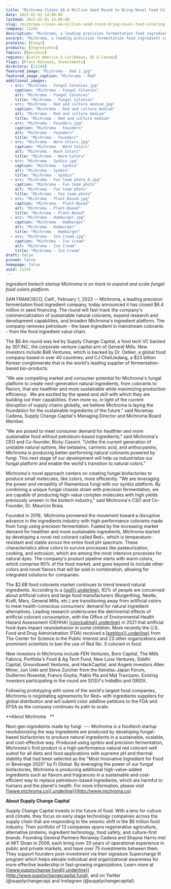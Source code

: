 ```yaml
---
title: "Michroma Closes $6.4 Million Seed Round to Bring Novel Food Coloring to Market"
date: 2023-02-01 14:00:00
lastmod: 2023-02-01 14:00:00
slug: /michroma-closes-64-million-seed-round-bring-novel-food-coloring-market
company: 11244
description: "Michroma, a leading precision fermentation food ingredient company, today announced it has closed $6.4 million in seed financing."
excerpt: "Michroma, a leading precision fermentation food ingredient company, today announced it has closed $6.4 million in seed financing."
proteins: [Fungi]
products: [Ingredients]
topics: [Business]
regions: [Latin America & Caribbean, US & Canada]
flags: [Press Release, Investments]
directory: [11244]
featured_image: "Michroma - Red 2.jpg"
featured_image_caption: "Michroma - Red"
additional_images:
  - src: "Michroma - Fungal Colonies.jpg"
    caption: "Michroma - Fungal Colonies"
    alt: "Michroma - Fungal Colonies"
    title: "Michroma - Fungal Colonies"
  - src: "Michroma - Red and culture medium.jpg"
    caption: "Michroma - Red and culture medium"
    alt: "Michroma - Red and culture medium"
    title: "Michroma - Red and culture medium"
  - src: "Michroma - Founders.jpg"
    caption: "Michroma - Founders"
    alt: "Michroma - Founders"
    title: "Michroma - Founders"
  - src: "Michroma - Warm Colors.jpg"
    caption: "Michroma - Warm Colors"
    alt: "Michroma - Warm Colors"
    title: "Michroma - Warm Colors"
  - src: "Michroma - Synbio.jpg"
    caption: "Michroma - Synbio"
    alt: "Michroma - Synbio"
    title: "Michroma - Synbio"
  - src: "Michroma - Fun team photo_0.jpg"
    caption: "Michroma - Fun team photo"
    alt: "Michroma - Fun team photo"
    title: "Michroma - Fun team photo"
  - src: "Michroma - Plant-Based.jpg"
    caption: "Michroma - Plant-Based"
    alt: "Michroma - Plant-Based"
    title: "Michroma - Plant-Based"
  - src: "Michroma - Hamburger.jpg"
    caption: "Michroma - Hamburger"
    alt: "Michroma - Hamburger"
    title: "Michroma - Hamburger"
  - src: "Michroma - Ice Cream.jpg"
    caption: "Michroma - Ice Cream"
    alt: "Michroma - Ice Cream"
    title: "Michroma - Ice Cream"
draft: false
pinned: false
homepage: false
uuid: 11245
---
```

*Ingredient biotech startup Michroma is on track to expand and scale
fungal food colors platform.*

SAN FRANCISCO, Calif., February 1, 2023 -- Michroma, a leading precision
fermentation food ingredient company, today announced it has closed
\$6.4 million in seed financing. The round will fast-track the company's
commercialization of sustainable natural colorants, expand research and
development capabilities, and broaden Michroma's ingredient platform.
The company removes petroleum - the base ingredient in mainstream
colorants - from the food ingredient value chain.

The \$6.4m round was led by Supply Change Capital, a food tech VC backed
by 301 INC, the corporate venture capital arm of General Mills. New
investors include Be8 Ventures, which is backed by Dr. Oetker, a global
food company based in over 40 countries; and CJ CheilJedang, a \$23
billion Korean conglomerate that is the world\'s leading supplier of
fermentation-based bio-products.

\"We see compelling market and consumer potential for Michroma\'s fungal
platform to create next-generation natural ingredients, from colorants
to flavors, that are healthier and more sustainable while maximizing
production efficiency.  We are excited by the speed and skill with which
they are building out their capabilities. Even more so, in light of the
current disruption of supply chains globally, we believe Michroma is
laying the foundation for the sustainable ingredients of the future.\"
said Noramay Cadena, Supply Change Capital's Managing Director and
Michroma Board Member.

\"We are poised to meet consumer demand for healthier and more
sustainable food without petroleum-based ingredients," said Michroma's
CEO and Co-founder, Ricky Cassini. "Unlike the current generation of
unstable natural options, like betalains, carminic acid, and
anthocyanins, Michroma is producing better-performing natural colorants
powered by fungi. This next stage of our development will help us
industrialize our fungal platform and enable the world's transition to
natural colors."

Michroma's novel approach centers on creating fungal biofactories to
produce small molecules, like colors, more efficiently. "We are
leveraging the power and versatility of filamentous fungi with our
synbio platform. By combining a unique fungal chassis strain with
precision fermentation, we are capable of producing high-value complex
molecules with high yields previously unseen in the biotech industry,"
said Michroma's CSO and Co-Founder, Dr. Mauricio Braia.

Founded in 2019,  Michroma pioneered the movement toward a disruptive
advance in the ingredients industry with high-performance colorants made
from fungi using precision fermentation. Fueled by the increasing market
demand for healthier and more sustainable ingredients, Michroma started
by developing a novel red colorant called Red+, which is
temperature-resistant and stable across the entire food pH spectrum.
These characteristics allow colors to survive processes like
pasteurization, cooking, and extrusion, which are among the most
intensive processes for natural dyes. The company's product pipeline
starts with warm colors, which comprise 90% of the food market, and goes
beyond to include other colors and novel flavors that will be sold in
combination, allowing for integrated solutions for companies. 

The \$2.6B food colorants market continues to trend toward natural
ingredients. According to a
[[poll]{.underline}](https://www.foodnavigator.com/Article/2011/10/06/Nielsen-poll-indicates-global-preference-for-natural-food-colours),
92% of people are concerned about artificial colors and large food
manufacturers (BurgerKing, Nestle, Kraft, Mars, General Mills, etc.) are
transitioning away from artificial colors to meet health-conscious
consumers' demand for natural ingredient alternatives. Leading research
underscores the detrimental effects of artificial colorant consumption,
with the Office of Environmental Health Hazard Assessment (OEHHA)
[[concluding]{.underline}](https://oehha.ca.gov/risk-assessment/press-release/report-links-synthetic-food-dyes-hyperactivity-and-other)
in 2021 that artificial food dyes impact neurobehavior in some children.
More recently the U.S. Food and Drug Administration (FDA) received a
[[petition]{.underline}](https://www.cspinet.org/resource/red-3-petition)
from The Center for Science in the Public Interest and 23 other
organizations and prominent scientists​​ to ban the use of Red No. 3
colorant in food.

New investors in Michroma include FEN Ventures, Boro Capital, The Mills
Fabrica, Portfolia's Food & Ag Tech Fund, New Luna Ventures, Siddhi
Capital, Groundswell Ventures, and HackCapital; and Angels investors
Allen Miner, Jun Ueki and Steve Zurcher from the Keiretsu Japan Forum,
Guillermo Rosental, Franco Goytia, Pablo Pla and Mat Travizano. Existing
investors participating in the round are SOSV's IndieBio and GRIDX.

Following prototyping with some of the world\'s largest food companies,
Michroma is negotiating agreements for Red+ with ingredients suppliers
for global distribution and will submit color additive petitions to the
FDA and EFSA as the company continues its path to scale.

**About Michroma   **

Next-gen ingredients made by fungi  --- Michroma is a foodtech startup
revolutionizing the way ingredients are produced by developing
fungal-based biofactories to produce natural ingredients in a
sustainable, scalable, and cost-effective way. Produced using synbio and
precision fermentation, Michroma\'s first product is a high-performance
natural red colorant well suited for all diets and food applications
with supreme pH and thermal stability that had been selected as the
\"Most Innovative Ingredient for Food or Beverage 2020\" by Fi Global.
By leveraging the power of our fungal biofactories, Michroma is
producing additional high-value-added ingredients such as flavors and
fragrances in a sustainable and cost-efficient way to replace
petroleum-based ingredients, which are harmful to humans and the
planet\'s health. For more information, please visit
[[www.michroma.co]{.underline}](http://www.michroma.co)

**About Supply Change Capital**

Supply Change Capital invests in the future of food. With a lens for
culture and climate, they focus on early stage technology companies
across the supply chain that are responding to the seismic shift in the
\$6 trillion food industry. Their portfolio of 13 companies spans
regenerative agriculture, alternative proteins, ingredient technology,
food safety, and culture-first brands. Founding General Partners Noramay
Cadena and Shayna Harris met at MIT Sloan in 2009, each bring over 20
years of operational experience in public and private markets, and have
over 75 investments between them. They support founders post-investment
via their signature Supercharge III program which helps elevate
individual and organizational awareness for more effective leadership in
fast-growing organizations. Learn more at
[[www.supplychange.fund]{.underline}](http://www.supplychangecapital.fund),
and on Twitter (@supplychangecap) and Instagram (@supplychangecapital).
